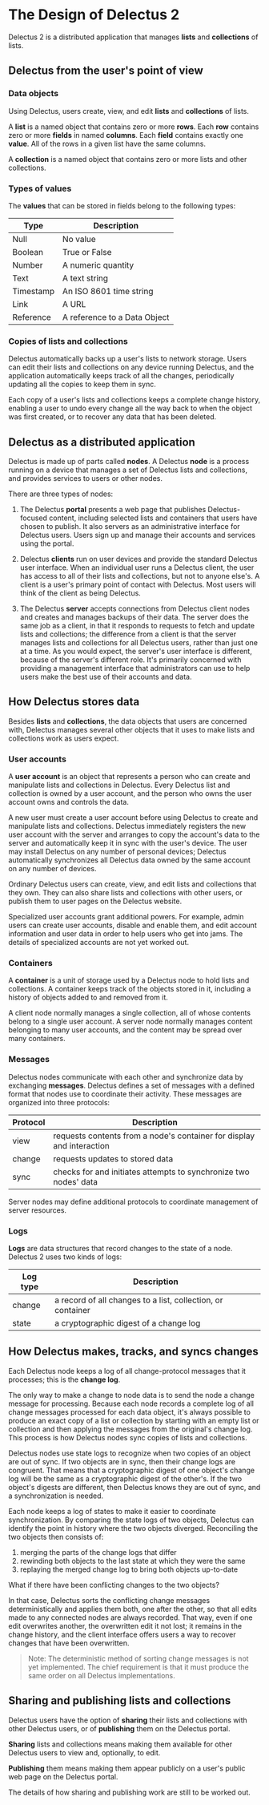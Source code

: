 # The Design of Delectus 2

Delectus 2 is a distributed application that manages **lists** and
**collections** of lists.

## Delectus from the user's point of view

### Data objects

Using Delectus, users create, view, and edit **lists** and
**collections** of lists.

A **list** is a named object that contains zero or more **rows**. Each
**row** contains zero or more **fields** in named **columns**. Each
**field** contains exactly one **value**. All of the rows in a given
list have the same columns.

A **collection** is a named object that contains zero or more lists
and other collections.

### Types of values

The **values** that can be stored in fields belong to the following
types:

| Type      | Description                  |
| --------- | ---------------------------- |
| Null      | No value                     |
| Boolean   | True or False                |
| Number    | A numeric quantity           |
| Text      | A text string                |
| Timestamp | An ISO 8601 time string      |
| Link      | A URL                        |
| Reference | A reference to a Data Object |

### Copies of lists and collections

Delectus automatically backs up a user's lists to network
storage. Users can edit their lists and collections on any device
running Delectus, and the application automatically keeps track of all
the changes, periodically updating all the copies to keep them in
sync.

Each copy of a user's lists and collections keeps a complete change
history, enabling a user to undo every change all the way back to when
the object was first created, or to recover any data that has been
deleted.

## Delectus as a distributed application

Delectus is made up of parts called **nodes**. A Delectus **node** is
a process running on a device that manages a set of Delectus lists and
collections, and provides services to users or other nodes.

There are three types of nodes:

1. The Delectus **portal** presents a web page that publishes
Delectus-focused content, including selected lists and containers that
users have chosen to publish. It also servers as an administrative
interface for Delectus users. Users sign up and manage their accounts
and services using the portal.

2. Delectus **clients** run on user devices and provide the standard
Delectus user interface. When an individual user runs a Delectus
client, the user has access to all of their lists and collections, but
not to anyone else's. A client is a user's primary point of contact
with Delectus. Most users will think of the client as being Delectus.

3. The Delectus **server** accepts connections from Delectus client
nodes and creates and manages backups of their data. The server does
the same job as a client, in that it responds to requests to fetch and
update lists and collections; the difference from a client is that the
server manages lists and collections for all Delectus users, rather
than just one at a time. As you would expect, the server's user
interface is different, because of the server's different role. It's
primarily concerned with providing a management interface that
administrators can use to help users make the best use of their
accounts and data.

## How Delectus stores data

Besides **lists** and **collections**, the data objects that users are
concerned with, Delectus manages several other objects that it uses to
make lists and collections work as users expect.

### User accounts

A **user account** is an object that represents a person who can
create and manipulate lists and collections in Delectus. Every
Delectus list and collection is owned by a user account, and the
person who owns the user account owns and controls the data.

A new user must create a user account before using Delectus to create
and manipulate lists and collections. Delectus immediately registers
the new user account with the server and arranges to copy the
account's data to the server and automatically keep it in sync with the
user's device. The user may install Delectus on any number of personal
devices; Delectus automatically synchronizes all Delectus data owned
by the same account on any number of devices.

Ordinary Delectus users can create, view, and edit lists and
collections that they own. They can also share lists and collections
with other users, or publish them to user pages on the Delectus
website.

Specialized user accounts grant additional powers. For example, admin
users can create user accounts, disable and enable them, and edit
account information and user data in order to help users who get into
jams. The details of specialized accounts are not yet worked out.

### Containers

A **container** is a unit of storage used by a Delectus node to hold
lists and collections. A container keeps track of the objects stored
in it, including a history of objects added to and removed from it.

A client node normally manages a single collection, all of whose
contents belong to a single user account. A server node normally
manages content belonging to many user accounts, and the content may
be spread over many containers.

### Messages

Delectus nodes communicate with each other and synchronize data by
exchanging **messages**. Delectus defines a set of messages with a
defined format that nodes use to coordinate their activity. These
messages are organized into three protocols:

| Protocol | Description |
| -------- | ----------- |
| view | requests contents from a node's container for display and interaction |
| change | requests updates to stored data |
| sync | checks for and initiates attempts to synchronize two nodes' data |

Server nodes may define additional protocols to coordinate management
of server resources.

### Logs

**Logs** are data structures that record changes to the state of a
node. Delectus 2 uses two kinds of logs:

| Log type | Description |
| -------- | ----------- |
| change | a record of all changes to a list, collection, or container | 
| state | a cryptographic digest of a change log |

## How Delectus makes, tracks, and syncs changes

Each Delectus node keeps a log of all change-protocol messages that it
processes; this is the **change log**.

The only way to make a change to node data is to send the node a
change message for processing. Because each node records a complete
log of all change messages processed for each data object, it's always
possible to produce an exact copy of a list or collection by starting
with an empty list or collection and then applying the messages from
the original's change log. This process is how Delectus nodes sync
copies of lists and collections.

Delectus nodes use state logs to recognize when two copies of an
object are out of sync. If two objects are in sync, then their change
logs are congruent. That means that a cryptographic digest of one
object's change log will be the same as a cryptographic digest of the
other's. If the two object's digests are different, then Delectus
knows they are out of sync, and a synchronization is needed.

Each node keeps a log of states to make it easier to coordinate
synchronization. By comparing the state logs of two objects, Delectus
can identify the point in history where the two objects
diverged. Reconciling the two objects then consists of:

1. merging the parts of the change logs that differ
2. rewinding both objects to the last state at which they were the same
3. replaying the merged change log to bring both objects up-to-date

What if there have been conflicting changes to the two objects?

In that case, Delectus sorts the conflicting change messages
deterministically and applies them both, one after the other, so that
all edits made to any connected nodes are always recorded. That way,
even if one edit overwrites another, the overwritten edit it not lost;
it remains in the change history, and the client interface offers
users a way to recover changes that have been overwritten.

> Note: The deterministic method of sorting change messages is not yet
implemented. The chief requirement is that it must produce the same
order on all Delectus implementations.

## Sharing and publishing lists and collections

Delectus users have the option of **sharing** their lists and
collections with other Delectus users, or of **publishing** them on
the Delectus portal.

**Sharing** lists and collections means making them available for
other Delectus users to view and, optionally, to edit.

**Publishing** them means making them appear publicly on a user's
public web page on the Delectus portal.

The details of how sharing and publishing work are still to be worked
out.


